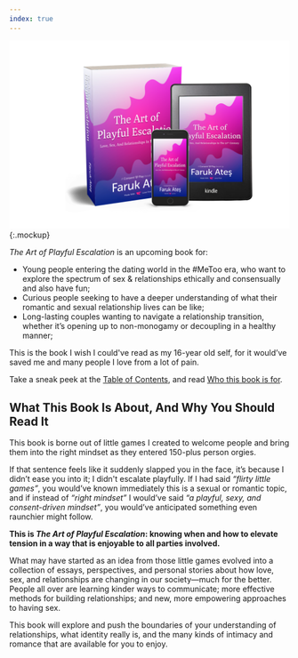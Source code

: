 ```yaml
---
index: true
---
```

![Book and e-book preview image](/assets/img/taope-mock-kindle.png){:.mockup}

<cite>The Art of Playful Escalation</cite> is an upcoming book for:

* Young people entering the dating world in the #MeToo era, who want to explore the spectrum of sex & relationships ethically and consensually and also have fun;
* Curious people seeking to have a deeper understanding of what their romantic and sexual relationship lives can be like;
* Long-lasting couples wanting to navigate a relationship transition, whether it’s opening up to non-monogamy or decoupling in a healthy manner;

This is the book I wish I could've read as my 16-year old self, for it would’ve saved me and many people I love from a lot of pain.

Take a sneak peek at the [Table of Contents](/table-of-contents), and read [Who this book is for](/who-this-book-is-for).


## What This Book Is About, And Why You Should Read It

This book is borne out of little games I created to welcome people and bring them into the right mindset as they entered 150-plus person orgies.

If that sentence feels like it suddenly slapped you in the face, it’s because I didn’t ease you into it; I didn't escalate playfully. If I had said _“flirty little games”_, you would’ve known immediately this is a sexual or romantic topic, and if instead of _“right mindset”_ I would’ve said _“a playful, sexy, and consent-driven mindset”_, you would’ve anticipated something even raunchier might follow.

**This is <cite>The Art of Playful Escalation</cite>: knowing when and how to elevate tension in a way that is enjoyable to all parties involved.**

What may have started as an idea from those little games evolved into a collection of essays, perspectives, and personal stories about how love, sex, and relationships are changing in our society—much for the better. People all over are learning kinder ways to communicate; more effective methods for building relationships; and new, more empowering approaches to having sex.

This book will explore and push the boundaries of your understanding of relationships, what identity really is, and the many kinds of intimacy and romance that are available for you to enjoy.
